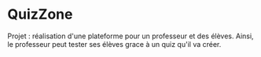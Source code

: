 # QuizZone
Projet : réalisation d'une plateforme pour un professeur et des élèves. Ainsi, le professeur peut tester ses élèves grace à un quiz qu'il va créer.
